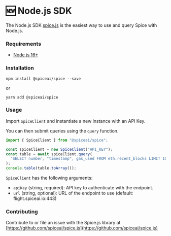 # 🆕 Node.js SDK

The Node.js SDK [spice.js](https://www.npmjs.com/package/@spiceai/spice) is the easiest way to use and query Spice with Node.js.

### Requirements

* [Node.js 16+](https://nodejs.org/)

### Installation

`npm install @spiceai/spice --save`

or

`yarn add @spiceai/spice`

### Usage

Import `SpiceClient` and instantiate a new instance with an API Key.

You can then submit queries using the `query` function.

```javascript
import { SpiceClient } from "@spiceai/spice";

const spiceClient = new SpiceClient("API_KEY");
const table = await spiceClient.query(
  'SELECT number, "timestamp", gas_used FROM eth.recent_blocks LIMIT 10'
);
console.table(table.toArray());
```

`SpiceClient` has the following arguments:

* `apiKey` (string, required): API key to authenticate with the endpoint.
* `url` (string, optional): URL of the endpoint to use (default: flight.spiceai.io:443)



### Contributing

Contribute to or file an issue with the Spice.js library at [https://github.com/spiceai/spice.js](https://github.com/spiceai/spice.js)
